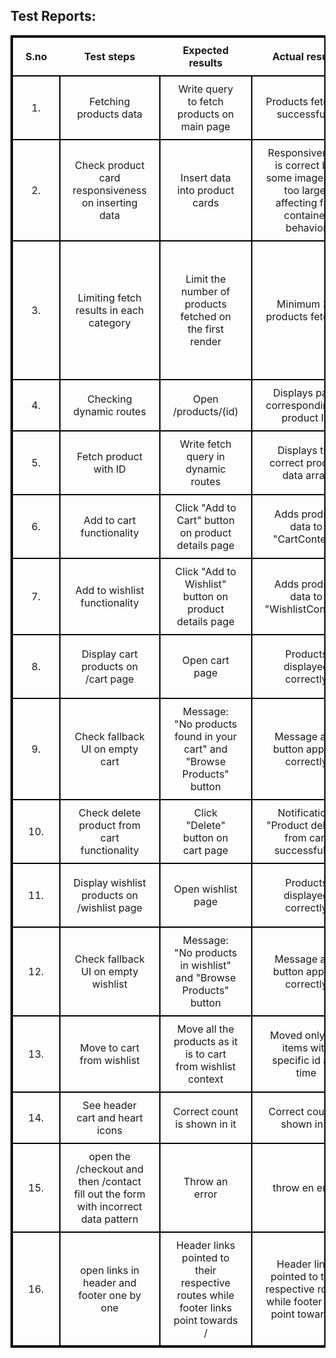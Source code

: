 ## Test Reports:
<div>
    <table style="border:2px solid black">
        <thead style="border:2px solid black">
            <tr style="border:2px solid black">
                <th style="text-align: center; padding:10px 20px; line-height: 20px;">S.no</th>
                <th style="text-align: center; padding:10px 20px; line-height: 20px;">Test steps</th>
                <th style="text-align: center; padding:10px 20px; line-height: 20px;">Expected results</th>
                <th style="text-align: center; padding:10px 20px; line-height: 20px;">Actual results</th>
                <th style="text-align: center; padding:10px 20px; line-height: 20px;">Status</th>
                <th style="text-align: center; padding:10px 20px; line-height: 20px;">Remarks</th>
            </tr>
        </thead>
        <tbody>
            <tr style="border:2px solid black">
                <td style="text-align: center; padding:10px 20px; line-height: 20px; border:2px solid black">1.</td>
                <td style="text-align: center; padding:10px 20px; line-height: 20px; border:2px solid black">Fetching products data</td>
                <td style="text-align: center; padding:10px 20px; line-height: 20px; border:2px solid black">Write query to fetch products on main page</td>
                <td style="text-align: center; padding:10px 20px; line-height: 20px; border:2px solid black">Products fetched successfully</td>
                <td style="text-align: center; padding:10px 20px; line-height: 20px; border:2px solid black">Passed</td>
                <td style="text-align: center; padding:10px 20px; line-height: 20px; border:2px solid black">Use console.log to verify fetch</td>
            </tr>
            <tr style="border:2px solid black">
                <td style="text-align: center; padding:10px 20px; line-height: 20px; border:2px solid black">2.</td>
                <td style="text-align: center; padding:10px 20px; line-height: 20px; border:2px solid black">Check product card responsiveness on inserting data</td>
                <td style="text-align: center; padding:10px 20px; line-height: 20px; border:2px solid black;">Insert data into product cards</td>
                <td style="text-align: center; padding:10px 20px; line-height: 20px; border:2px solid black">Responsiveness is correct but some images are too large, affecting flex container behavior</td>
                <td style="text-align: center; padding:10px 20px; line-height: 20px; border:2px solid black">Failed</td>
                <td style="text-align: center; padding:10px 20px; line-height: 20px; border:2px solid black">Validate image field in Sanity Studio to ensure fixed dimensions</td>
            </tr>
            <tr style="border:2px solid black">
                <td style="text-align: center; padding:10px 20px; line-height: 20px; border:2px solid black">3.</td>
                <td style="text-align: center; padding:10px 20px; line-height: 20px; border:2px solid black">Limiting fetch results in each category</td>
                <td style="text-align: center; padding:10px 20px; line-height: 20px; border:2px solid black">Limit the number of products fetched on the first render</td>
                <td style="text-align: center; padding:10px 20px; line-height: 20px; border:2px solid black">Minimum 30 products fetched</td>
                <td style="text-align: center; padding:10px 20px; line-height: 20px; border:2px solid black">Failed</td>
                <td style="text-align: center; padding:10px 20px; line-height: 20px; border:2px solid black">Use intersection observer with useEffect to track user scrolling and fetch data dynamically</td>
            </tr>
            <tr style="border:2px solid black">
                <td style="text-align: center; padding:10px 20px; line-height: 20px; border:2px solid black">4.</td>
                <td style="text-align: center; padding:10px 20px; line-height: 20px; border:2px solid black">Checking dynamic routes</td>
                <td style="text-align: center; padding:10px 20px; line-height: 20px; border:2px solid black">Open /products/(id)</td>
                <td style="text-align: center; padding:10px 20px; line-height: 20px; border:2px solid black">Displays page corresponding to product ID</td>
                <td style="text-align: center; padding:10px 20px; line-height: 20px; border:2px solid black">Passed</td>
                <td style="text-align: center; padding:10px 20px; line-height: 20px; border:2px solid black">--</td>
            </tr>
            <tr style="border:2px solid black">
                <td style="text-align: center; padding:10px 20px; line-height: 20px; border:2px solid black">5.</td>
                <td style="text-align: center; padding:10px 20px; line-height: 20px; border:2px solid black">Fetch product with ID</td>
                <td style="text-align: center; padding:10px 20px; line-height: 20px; border:2px solid black">Write fetch query in dynamic routes</td>
                <td style="text-align: center; padding:10px 20px; line-height: 20px; border:2px solid black">Displays the correct product data array</td>
                <td style="text-align: center; padding:10px 20px; line-height: 20px; border:2px solid black">Passed</td>
                <td style="text-align: center; padding:10px 20px; line-height: 20px; border:2px solid black">Use console.log to check results</td>
            </tr>
            <tr style="border:2px solid black">
                <td style="text-align: center; padding:10px 20px; line-height: 20px; border:2px solid black">6.</td>
                <td style="text-align: center; padding:10px 20px; line-height: 20px; border:2px solid black">Add to cart functionality</td>
                <td style="text-align: center; padding:10px 20px; line-height: 20px; border:2px solid black">Click "Add to Cart" button on product details page</td>
                <td style="text-align: center; padding:10px 20px; line-height: 20px; border:2px solid black">Adds product data to "CartContext"</td>
                <td style="text-align: center; padding:10px 20px; line-height: 20px; border:2px solid black">Passed</td>
                <td style="text-align: center; padding:10px 20px; line-height: 20px; border:2px solid black">Use console.log to verify addition</td>
            </tr>
            <tr style="border:2px solid black">
                <td style="text-align: center; padding:10px 20px; line-height: 20px; border:2px solid black">7.</td>
                <td style="text-align: center; padding:10px 20px; line-height: 20px; border:2px solid black">Add to wishlist functionality</td>
                <td style="text-align: center; padding:10px 20px; line-height: 20px; border:2px solid black">Click "Add to Wishlist" button on product details page</td>
                <td style="text-align: center; padding:10px 20px; line-height: 20px; border:2px solid black">Adds product data to "WishlistContext"</td>
                <td style="text-align: center; padding:10px 20px; line-height: 20px; border:2px solid black">Passed</td>
                <td style="text-align: center; padding:10px 20px; line-height: 20px; border:2px solid black">Use console.log to verify addition</td>
            </tr>
            <tr style="border:2px solid black">
                <td style="text-align: center; padding:10px 20px; line-height: 20px; border:2px solid black">8.</td>
                <td style="text-align: center; padding:10px 20px; line-height: 20px; border:2px solid black">Display cart products on /cart page</td>
                <td style="text-align: center; padding:10px 20px; line-height: 20px; border:2px solid black">Open cart page</td>
                <td style="text-align: center; padding:10px 20px; line-height: 20px; border:2px solid black">Products displayed correctly</td>
                <td style="text-align: center; padding:10px 20px; line-height: 20px; border:2px solid black">Passed</td>
                <td style="text-align: center; padding:10px 20px; line-height: 20px; border:2px solid black">Use console.log to verify data</td>
            </tr>
            <tr style="border:2px solid black">
                <td style="text-align: center; padding:10px 20px; line-height: 20px; border:2px solid black">9.</td>
                <td style="text-align: center; padding:10px 20px; line-height: 20px; border:2px solid black">Check fallback UI on empty cart</td>
                <td style="text-align: center; padding:10px 20px; line-height: 20px; border:2px solid black">Message: "No products found in your cart" and "Browse Products" button</td>
                <td style="text-align: center; padding:10px 20px; line-height: 20px;">Message and button appear correctly</td>
                <td style="text-align: center; padding:10px 20px; line-height: 20px; border:2px solid black">Passed</td>
                <td style="text-align: center; padding:10px 20px; line-height: 20px; border:2px solid black">--</td>
            </tr>
            <tr style="border:2px solid black">
                <td style="text-align: center; padding:10px 20px; line-height: 20px; border:2px solid black">10.</td>
                <td style="text-align: center; padding:10px 20px; line-height: 20px; border:2px solid black">Check delete product from cart functionality</td>
                <td style="text-align: center; padding:10px 20px; line-height: 20px; border:2px solid black">Click "Delete" button on cart page</td>
                <td style="text-align: center; padding:10px 20px; line-height: 20px; border:2px solid black">Notification: "Product deleted from cart successfully"</td>
                <td style="text-align: center; padding:10px 20px; line-height: 20px; border:2px solid black">Passed</td>
                <td style="text-align: center; padding:10px 20px; line-height: 20px; border:2px solid black">--</td>
            </tr>
            <tr style="border:2px solid black">
                <td style="text-align: center; padding:10px 20px; line-height: 20px; border:2px solid black">11.</td>
                <td style="text-align: center; padding:10px 20px; line-height: 20px; border:2px solid black">Display wishlist products on /wishlist page</td>
                <td style="text-align: center; padding:10px 20px; line-height: 20px; border:2px solid black">Open wishlist page</td>
                <td style="text-align: center; padding:10px 20px; line-height: 20px; border:2px solid black">Products displayed correctly</td>
                <td style="text-align: center; padding:10px 20px; line-height: 20px; border:2px solid black">Passed</td>
                <td style="text-align: center; padding:10px 20px; line-height: 20px; border:2px solid black">Use console.log to verify data</td>
            </tr>
            <tr style="border:2px solid black">
                <td style="text-align: center; padding:10px 20px; line-height: 20px; border:2px solid black">12.</td>
                <td style="text-align: center; padding:10px 20px; line-height: 20px; border:2px solid black">Check fallback UI on empty wishlist</td>
                <td style="text-align: center; padding:10px 20px; line-height: 20px; border:2px solid black">Message: "No products in wishlist" and "Browse Products" button</td>
                <td style="text-align: center; padding:10px 20px; line-height: 20px; border:2px solid black">Message and button appear correctly</td>
                <td style="text-align: center; padding:10px 20px; line-height: 20px; border:2px solid black">Passed</td>
                <td style="text-align: center; padding:10px 20px; line-height: 20px; border:2px solid black">--</td>
            </tr>
            <tr style="border:2px solid black">
                <td style="text-align: center; padding:10px 20px; line-height: 20px; border:2px solid black">13. </td>
                <td  style="text-align: center; padding:10px 20px; line-height: 20px; border:2px solid black">Move to cart from wishlist</td>
                <td style="text-align: center; padding:10px 20px; line-height: 20px; border:2px solid black">Move all the products as it is to cart from wishlist context</td>
                <td style="text-align: center; padding:10px 20px; line-height: 20px; border:2px solid black">Moved onlyone items with specific id at a time</td>
                <td style="text-align: center; padding:10px 20px; line-height: 20px; border:2px solid black">fail</td>
                <td style="text-align: center; padding:10px 20px; line-height: 20px; border:2px solid black">use appropriate array methods</td>
            </tr>
            <tr style="border:2px solid black">
                <td style="text-align: center; padding:10px 20px; line-height: 20px; border:2px solid black">14. </td>
                <td style="text-align: center; padding:10px 20px; line-height: 20px; border:2px solid black">See header cart and heart icons</td>
                <td style="text-align: center; padding:10px 20px; line-height: 20px; border:2px solid black">Correct count is shown in it</td>
                <td style="text-align: center; padding:10px 20px; line-height: 20px; border:2px solid black">Correct count is shown in it</td>
                <td style="text-align: center; padding:10px 20px; line-height: 20px; border:2px solid black">passed</td>
                <td style="text-align: center; padding:10px 20px; line-height: 20px; border:2px solid black">----</td>
            </tr>
            <tr style="border:2px solid black">
                <td style="text-align: center; padding:10px 20px; line-height: 20px; border:2px solid black">15. </td>
                <td style="text-align: center; padding:10px 20px; line-height: 20px; border:2px solid black">open the /checkout and then /contact fill out the form with incorrect data pattern </td>
                <td style="text-align: center; padding:10px 20px; line-height: 20px; border:2px solid black">Throw an error</td>
                <td style="text-align: center; padding:10px 20px; line-height: 20px; border:2px solid black">throw en error</td>
                <td style="text-align: center; padding:10px 20px; line-height: 20px; border:2px solid black">passed</td>
                <td style="text-align: center; padding:10px 20px; line-height: 20px; border:2px solid black">apply zod with typescript for advanced validation</td>
            </tr>
            <tr style="border:2px solid black">
                <td style="text-align: center; padding:10px 20px; line-height: 20px; border:2px solid black">16. </td>
                <td style="text-align: center; padding:10px 20px; line-height: 20px; border:2px solid black">open links in header and footer one by one</td>
                <td style="text-align: center; padding:10px 20px; line-height: 20px; border:2px solid black">Header links pointed to their respective routes while footer links point towards / </td>
                <td style="text-align: center; padding:10px 20px; line-height: 20px; border:2px solid black">Header links pointed to their respective routes while footer links point towards / </td>
                <td style="text-align: center; padding:10px 20px; line-height: 20px; border:2px solid black">passed</td>
                <td style="text-align: center; padding:10px 20px; line-height: 20px; border:2px solid black">attache links to footer</td>
            </tr>
        </tbody>
    </table>
    </div>